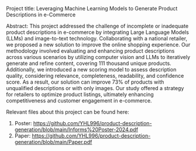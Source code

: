 Project title: Leveraging Machine Learning Models to Generate Product Descriptions in e-Commerce

Abstract: This project addressed the challenge of incomplete or inadequate product descriptions in e-commerce by integrating Large Language Models (LLMs) and image-to-text technology. Collaborating with a national retailer, we proposed a new solution to improve the online shopping experience. Our methodology involved evaluating and enhancing product descriptions across various scenarios by utilizing computer vision and LLMs to iteratively generate and refine content, covering 111 thousand unique products. Additionally, we introduced a new scoring model to assess description quality, considering relevance, completeness, readability, and confidence score. As a result, our solution can improve 73% of products with unqualified descriptions or with only images. Our study offered a strategy for retailers to optimize product listings, ultimately enhancing competitiveness and customer engagement in e-commerce.

Relevant files about this project can be found here:
1. Poster: https://github.com/YHL996/product-description-generation/blob/main/Informs%20Poster-2024.pdf
2. Paper: https://github.com/YHL996/product-description-generation/blob/main/Paper.pdf
